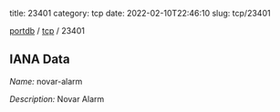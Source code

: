 title: 23401
category: tcp
date: 2022-02-10T22:46:10
slug: tcp/23401

[portdb](/) / [tcp](/category/tcp.html) / 23401


## IANA Data

_Name:_ novar-alarm

_Description:_ Novar Alarm

